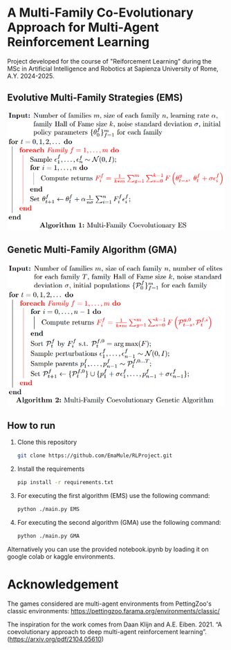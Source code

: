 # A Multi-Family Co-Evolutionary Approach for Multi-Agent Reinforcement Learning

Project developed for the course of "Reiforcement Learning" during the MSc in Artificial Intelligence and Robotics at Sapienza University of Rome, A.Y. 2024-2025.

## Evolutive Multi-Family Strategies (EMS)
<p align="center">
  <img src="./figures/ems.png" alt="First Approach" width="800"/>
</p>

## Genetic Multi-Family Algorithm (GMA)
<p align="center">
  <img src="./figures/gma.png" alt="First Approach" width="800"/>
</p>

## How to run

1. Clone this repository 
    ```bash
    git clone https://github.com/EmaMule/RLProject.git
    ```
2. Install the requirements
   ```bash
   pip install -r requirements.txt
   ```
3. For executing the first algorithm (EMS) use the following command:
   ```bash
   python ./main.py EMS
   ```
4. For executing the second algorithm (GMA) use the following command:
   ```bash
   python ./main.py GMA
   ```

Alternatively you can use the provided notebook.ipynb by loading it on google colab or kaggle environments.

# Acknowledgement

The games considered are multi-agent environments from PettingZoo's classic environments: https://pettingzoo.farama.org/environments/classic/

The inspiration for the work comes from Daan Klijn and A.E. Eiben. 2021. “A coevolutionary approach to deep multi-agent reinforcement learning”. (https://arxiv.org/pdf/2104.05610)

